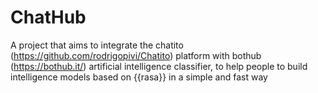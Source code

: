 # ChatHub
 A project that aims to integrate the chatito (https://github.com/rodrigopivi/Chatito) platform with bothub (https://bothub.it/) artificial intelligence classifier, to help people to build intelligence models based on {{rasa}} in a simple and fast way

